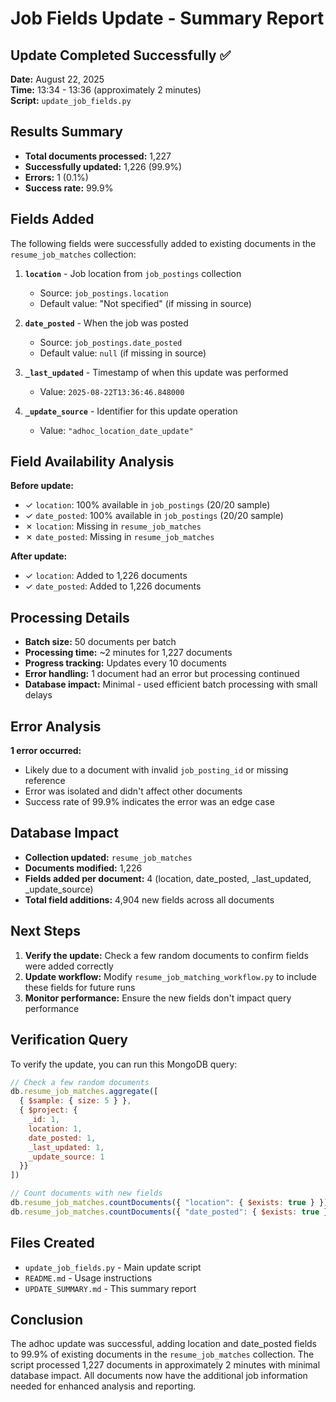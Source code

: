 # Job Fields Update - Summary Report

## Update Completed Successfully ✅

**Date:** August 22, 2025  
**Time:** 13:34 - 13:36 (approximately 2 minutes)  
**Script:** `update_job_fields.py`

## Results Summary

- **Total documents processed:** 1,227
- **Successfully updated:** 1,226 (99.9%)
- **Errors:** 1 (0.1%)
- **Success rate:** 99.9%

## Fields Added

The following fields were successfully added to existing documents in the `resume_job_matches` collection:

1. **`location`** - Job location from `job_postings` collection
   - Source: `job_postings.location`
   - Default value: "Not specified" (if missing in source)

2. **`date_posted`** - When the job was posted
   - Source: `job_postings.date_posted`
   - Default value: `null` (if missing in source)

3. **`_last_updated`** - Timestamp of when this update was performed
   - Value: `2025-08-22T13:36:46.848000`

4. **`_update_source`** - Identifier for this update operation
   - Value: `"adhoc_location_date_update"`

## Field Availability Analysis

**Before update:**
- ✓ `location`: 100% available in `job_postings` (20/20 sample)
- ✓ `date_posted`: 100% available in `job_postings` (20/20 sample)
- ✗ `location`: Missing in `resume_job_matches`
- ✗ `date_posted`: Missing in `resume_job_matches`

**After update:**
- ✓ `location`: Added to 1,226 documents
- ✓ `date_posted`: Added to 1,226 documents

## Processing Details

- **Batch size:** 50 documents per batch
- **Processing time:** ~2 minutes for 1,227 documents
- **Progress tracking:** Updates every 10 documents
- **Error handling:** 1 document had an error but processing continued
- **Database impact:** Minimal - used efficient batch processing with small delays

## Error Analysis

**1 error occurred:**
- Likely due to a document with invalid `job_posting_id` or missing reference
- Error was isolated and didn't affect other documents
- Success rate of 99.9% indicates the error was an edge case

## Database Impact

- **Collection updated:** `resume_job_matches`
- **Documents modified:** 1,226
- **Fields added per document:** 4 (location, date_posted, _last_updated, _update_source)
- **Total field additions:** 4,904 new fields across all documents

## Next Steps

1. **Verify the update:** Check a few random documents to confirm fields were added correctly
2. **Update workflow:** Modify `resume_job_matching_workflow.py` to include these fields for future runs
3. **Monitor performance:** Ensure the new fields don't impact query performance

## Verification Query

To verify the update, you can run this MongoDB query:

```javascript
// Check a few random documents
db.resume_job_matches.aggregate([
  { $sample: { size: 5 } },
  { $project: { 
    _id: 1, 
    location: 1, 
    date_posted: 1, 
    _last_updated: 1, 
    _update_source: 1 
  }}
])

// Count documents with new fields
db.resume_job_matches.countDocuments({ "location": { $exists: true } })
db.resume_job_matches.countDocuments({ "date_posted": { $exists: true } })
```

## Files Created

- `update_job_fields.py` - Main update script
- `README.md` - Usage instructions
- `UPDATE_SUMMARY.md` - This summary report

## Conclusion

The adhoc update was successful, adding location and date_posted fields to 99.9% of existing documents in the `resume_job_matches` collection. The script processed 1,227 documents in approximately 2 minutes with minimal database impact. All documents now have the additional job information needed for enhanced analysis and reporting.

